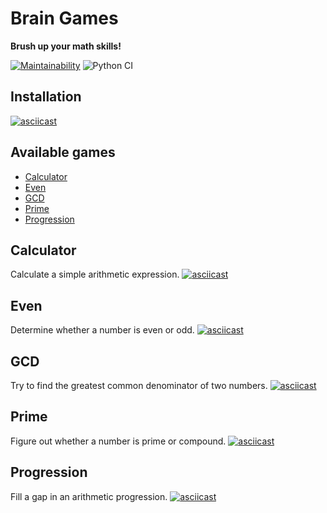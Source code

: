# Brain Games

**Brush up your math skills!**

[![Maintainability](https://api.codeclimate.com/v1/badges/49a4a81a5cd353407533/maintainability)](https://codeclimate.com/github/vetalpaprotsky/brain-games/maintainability)
![Python CI](https://github.com/vetalpaprotsky/brain-games/workflows/Python%20CI/badge.svg)

## Installation
[![asciicast](https://asciinema.org/a/O6ESbaJR1hTTSIIFJG3jF190Q.svg)](https://asciinema.org/a/O6ESbaJR1hTTSIIFJG3jF190Q)

## Available games
- [Calculator](#calculator)
- [Even](#even)
- [GCD](#gcd)
- [Prime](#prime)
- [Progression](#progression)

## Calculator
<a name="calculator"></a>
Calculate a simple arithmetic expression.
[![asciicast](https://asciinema.org/a/qyvyfYPyj9hwHctQGvLUTMLv4.svg)](https://asciinema.org/a/qyvyfYPyj9hwHctQGvLUTMLv4)

## Even
<a name="even"></a>
Determine whether a number is even or odd.
[![asciicast](https://asciinema.org/a/JS2uW7hURfIP2oNQqu5cZBsb7.svg)](https://asciinema.org/a/JS2uW7hURfIP2oNQqu5cZBsb7)

## GCD
<a name="gcd"></a>
Try to find the greatest common denominator of two numbers.
[![asciicast](https://asciinema.org/a/7U9GR0XTC1hqwK9DIy0SRmYg9.svg)](https://asciinema.org/a/7U9GR0XTC1hqwK9DIy0SRmYg9)

## Prime
<a name="prime"></a>
Figure out whether a number is prime or compound.
[![asciicast](https://asciinema.org/a/t6ZrO99xKpvBRrsZ4htHBfWet.svg)](https://asciinema.org/a/t6ZrO99xKpvBRrsZ4htHBfWet)

## Progression
<a name="progression"></a>
Fill a gap in an arithmetic progression.
[![asciicast](https://asciinema.org/a/Hamj30tuqbHJDdNpBEGBVa4W5.svg)](https://asciinema.org/a/Hamj30tuqbHJDdNpBEGBVa4W5)
